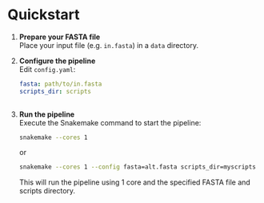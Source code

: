 # Quickstart

1. **Prepare your FASTA file**  
   Place your input file (e.g. `in.fasta`) in a `data` directory.

2. **Configure the pipeline**  
   Edit `config.yaml`:
   ```yaml
   fasta: path/to/in.fasta
   scripts_dir: scripts
 
3. **Run the pipeline**  
   Execute the Snakemake command to start the pipeline:
   ```bash
   snakemake --cores 1
   ``` 
   or 
   ```bash 
   snakemake --cores 1 --config fasta=alt.fasta scripts_dir=myscripts
   ``` 
   This will run the pipeline using 1 core and the specified FASTA file and scripts directory. 
